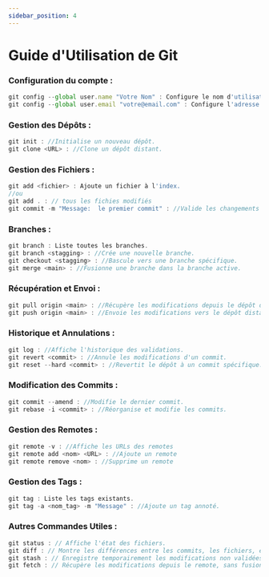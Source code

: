 ```yaml
---
sidebar_position: 4
---
```


# Guide d'Utilisation de Git

### Configuration du compte :
```js
git config --global user.name "Votre Nom" : Configure le nom d'utilisateur.
git config --global user.email "votre@email.com" : Configure l'adresse e-mail.
```
### Gestion des Dépôts :
```js
git init : //Initialise un nouveau dépôt.
git clone <URL> : //Clone un dépôt distant.
```
### Gestion des Fichiers :
```js
git add <fichier> : Ajoute un fichier à l'index.
//ou
git add . : // tous les fichies modifiés
git commit -m "Message:  le premier commit" : //Valide les changements avec un message de commit.
```
### Branches :
```js
git branch : Liste toutes les branches.
git branch <stagging> : //Crée une nouvelle branche.
git checkout <stagging> : //Bascule vers une branche spécifique.
git merge <main> : //Fusionne une branche dans la branche active.
```
### Récupération et Envoi :
```js
git pull origin <main> : //Récupère les modifications depuis le dépôt distant.
git push origin <main> : //Envoie les modifications vers le dépôt distant.
```
### Historique et Annulations :
```js
git log : //Affiche l'historique des validations.
git revert <commit> : //Annule les modifications d'un commit.
git reset --hard <commit> : //Revertit le dépôt à un commit spécifique.
```
### Modification des Commits :
```js
git commit --amend : //Modifie le dernier commit.
git rebase -i <commit> : //Réorganise et modifie les commits.
```
### Gestion des Remotes :
```js
git remote -v : //Affiche les URLs des remotes
git remote add <nom> <URL> : //Ajoute un remote
git remote remove <nom> : //Supprime un remote
```
### Gestion des Tags :
```js
git tag : Liste les tags existants.
git tag -a <nom_tag> -m "Message" : //Ajoute un tag annoté.
```
### Autres Commandes Utiles :
```js
git status : // Affiche l'état des fichiers.
git diff : // Montre les différences entre les commits, les fichiers, etc.
git stash : // Enregistre temporairement les modifications non validées.
git fetch : // Récupère les modifications depuis le remote, sans fusionner.
```